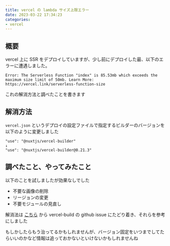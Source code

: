 ```yaml
---
title: vercel の lambda サイズ上限エラー
date: 2023-03-22 17:34:23
categories:
- vercel
---
```


## 概要
vercel 上に SSR をデプロイしていますが、少し前にデプロイした最、以下のエラーに遭遇しました。
```
Error: The Serverless Function "index" is 85.53mb which exceeds the maximum size limit of 50mb. Learn More: https://vercel.link/serverless-function-size
```

これの解消方法と調べたことを書きます


## 解消方法
`vercel.json` というデプロイの設定ファイルで指定するビルダーのバージョンを以下のように変更しました
```
"use": "@nuxtjs/vercel-builder"
↓
"use": "@nuxtjs/vercel-builder@0.21.3"
```


## 調べたこと、やってみたこと
以下のことを試しましたが効果なしでした
* 不要な画像の削除
* リージョンの変更
* 不要モジュールの見直し

解消法は [こちら](https://stackoverflow.com/questions/74235239/vercel-build-size-vs-local-build-size-is-different) から vercel-build の github issue にたどり着き、それらを参考にしました

もしかしたらもう治ってるかもしれませんが、バージョン固定をいつまでしてたらいいのかなど情報は追っておかないといけないかもしれませんね
